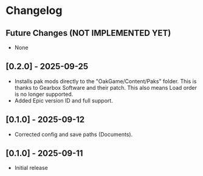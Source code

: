 # Changelog

## Future Changes (NOT IMPLEMENTED YET)

- None

## [0.2.0] - 2025-09-25

- Installs pak mods directly to the "OakGame/Content/Paks" folder. This is thanks to Gearbox Software and their patch. This also means Load order is no longer supported.
- Added Epic version ID and full support.

## [0.1.0] - 2025-09-12

- Corrected config and save paths (Documents).

## [0.1.0] - 2025-09-11

- Initial release
